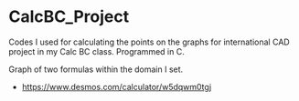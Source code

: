 # CalcBC_Project
Codes I used for calculating the points on the graphs for international CAD project in my Calc BC class. Programmed in C.


Graph of two formulas within the domain I set.
- https://www.desmos.com/calculator/w5dqwm0tgj
